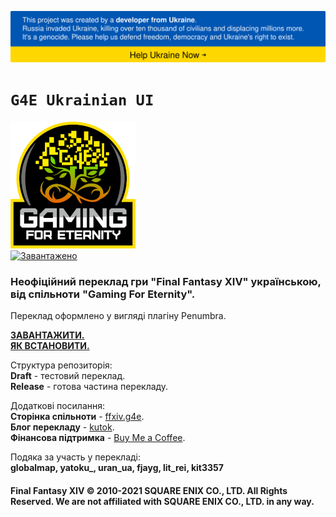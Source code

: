 [![Stand With Ukraine](https://raw.githubusercontent.com/vshymanskyy/StandWithUkraine/main/banner-direct-single.svg)](https://stand-with-ukraine.pp.ua)

# `G4E Ukrainian UI`  
[![logo](img/logo_200.png)](https://gaming4eternity.online)  
[![Завантажено](https://img.shields.io/github/downloads/justscribe/ffxiv_ukrainian/total.svg)](https://github.com/justscribe/ffxiv_ukrainian)
### Неофіційний переклад гри "Final Fantasy XIV" українською, від спільноти "Gaming For Eternity".
Переклад оформлено у вигляді плагіну Penumbra.  

**[ЗАВАНТАЖИТИ.](https://github.com/justscribe/ffxiv_ukrainian/releases)**  
**[ЯК ВСТАНОВИТИ.](https://www.buymeacoffee.com/justscribe/vimanumidi)**  

Структура репозиторія:  
**Draft** - тестовий переклад.  
**Release** - готова частина перекладу.  

Додаткові посилання:    
**Сторінка спільноти** - [ffxiv.g4e](https://ffxiv.gaming4eternity.online).  
**Блог перекладу** - [kutok](https://kutok.io/g4e_ffxiv_ukrainian).  
**Фінансова підтримка** - [Buy Me a Coffee](https://www.buymeacoffee.com/justscribe/membership).  

Подяка за участь у перекладі:  
**globalmap, yatoku_, uran_ua, fjayg, lit_rei, kit3357**

#### Final Fantasy XIV © 2010-2021 SQUARE ENIX CO., LTD. All Rights Reserved. We are not affiliated with SQUARE ENIX CO., LTD. in any way.
